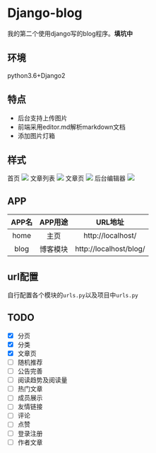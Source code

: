 # Django-blog
我的第二个使用django写的blog程序。**填坑中**

## 环境
python3.6+Django2

## 特点
- 后台支持上传图片
- 前端采用editor.md解析markdown文档
- 添加图片灯箱

## 样式
首页
![](https://ws1.sinaimg.cn/large/006xriynly1fxjhmbkfr5j315w21b45f.jpg)
文章列表
![](https://ws1.sinaimg.cn/large/006xriynly1fxjhn9x9dkj31hc1x17d5.jpg)
文章页
![](https://ws1.sinaimg.cn/large/006xriynly1fxjhoixnpaj312k9bpb2d.jpg)
后台编辑器
![](https://ws1.sinaimg.cn/large/006xriynly1fxjhgvitkwj31f90oqtj4.jpg)


## APP
|APP名|APP用途|URL地址|
|:---:|:----:|:---:|
|home|主页|http://localhost/|
|blog|博客模块|http://localhost/blog/|

## url配置
自行配置各个模块的`urls.py`以及项目中`urls.py`

## TODO
- [x] 分页
- [x] 分类
- [x] 文章页
- [ ] 随机推荐
- [ ] 公告完善
- [ ] 阅读趋势及阅读量
- [ ] 热门文章
- [ ] 成员展示
- [ ] 友情链接
- [ ] 评论
- [ ] 点赞
- [ ] 登录注册
- [ ] 作者文章
